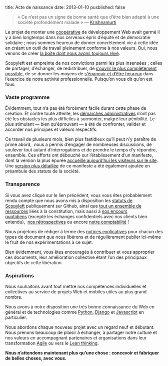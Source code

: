 title: Acte de naissance
date: 2013-01-10
pusblished: false

> « Ce n’est pas un signe de bonne santé que d’être bien adapté à une société profondément malade » — [Krishnamurti](https://fr.wikipedia.org/wiki/Jiddu_Krishnamurti)

Le projet de monter une [coopérative](http://www.les-scop.coop/sites/fr/les-scop/qu-est-ce-qu-une-scop.html) de développement Web avait germé il y a bien longtemps dans nos cerveaux épris d’équité et de démocratie solidaire ; nous sommes heureux de donner concrètement vie à cette idée en créant un outil de travail pleinement conforme à nos valeurs. Oui, nous venons de créer [la boîte dont nous avons toujours rêvé](http://scopyleft.fr/).

Scopyleft est empreinte de nos convictions parmi les plus insensées ; celles de partager, d’échanger, de redistribuer, de [s’ouvrir le plus complètement possible](http://scopyleft.fr/transparence/), de se donner les moyens de [s’épanouir et d’être heureux](http://scopyleft.fr/bien-etre/) dans l’exercice de notre activité professionnelle. Puisqu’on vous dit qu’on est fous.

### Vaste programme

Évidemment, tout n’a pas été forcément facile durant cette phase de création. Et contre toute attente, les [démarches administratives](https://github.com/scopyleft/documentation/blob/master/incubateur/creation-scop.md) n’ont pas été les obstacles les plus difficiles à surmonter, malgré leur pénibilité. Le plus stimulant — bien qu’éprouvant — a été de confronter, valider et accorder nos principes et valeurs respectifs.

Ce travail de plusieurs mois, bien plus fastidieux qu’il peut n’y paraître de prime abord,  nous a permis d’engager de nombreuses discussions, de soulever tout autant d’interrogations et de prendre le temps d’y répondre, ensemble. Ces efforts ont débouché sur l’établissement d’un manifeste, dont la version la plus épurée [accueille aujourd’hui les visiteurs sur le site](http://scopyleft.fr/). Une [version plus détaillée](https://github.com/scopyleft/documentation/blob/master/administratif/statuts.md#manifeste) de ce manifeste a été également ajoutée en préambule des statuts de la société.

### Transparence

Si vous avez cliqué sur le lien précédent, vous vous êtes probablement rendu compte que nous avons mis à disposition les [statuts de Scopyleft](https://github.com/scopyleft/documentation/blob/master/administratif/statuts.md) publiquement sur Github, ainsi que [tout un ensemble de ressources](https://github.com/scopyleft/documentation) liées à la constitution, mais aussi à [nos encours quotidiens](https://trello.com/board/quotidien/50879d153736d86435004cba) (excepté les échanges confidentiels avec nos clients bien entendu),  [nos rétrospectives](https://github.com/scopyleft/documentation/tree/master/pilotage/retrospectives) ou encore [notre comptabilité](https://docs.google.com/spreadsheet/ccc?key=0Al7gTbdJfUcPdFVkZ1BXdVRuMTlocFJWYjdUeU9MTmc#gid=14) !

Nous projetons de rédiger à terme des [notices explicatives](https://github.com/scopyleft/documentation#readme) pour chacun des types de document que nous libérons et de régulièrement publier ici-même le fruit de nos expérimentations à ce sujet.

Bien évidemment, vous êtes encouragés à contribuer et vous approprier ces documents, leur amélioration collective étant l’un des principaux objectifs de cette libération.

### Aspirations

Nous souhaitons avant tout mettre nos compétences individuelles et collectives au service de projets Web et mobiles utiles au plus grand nombre.

Nous avons à notre disposition une très bonne connaissance du Web en général et de technologies comme [Python](http://python.org/), [Django](http://www.djangoproject.com/) et [Javascript](https://developer.mozilla.org/fr/docs/JavaScript) en particulier.

Nous abordons chaque nouveau projet avec un regard neuf et débutant. Nous prenons beaucoup de plaisir à échanger, à partager notre culture et nos valeurs en accompagnant partenaires et organisations dans leur transformation [Agile](http://agilemanifesto.org/) ou vers le [Lean thinking](https://fr.wikipedia.org/wiki/Lean_IT).

**Nous n’attendons maintenant plus qu’une chose : concevoir et fabriquer de belles choses, avec vous.**
